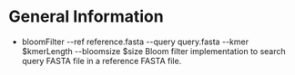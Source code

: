 # General Information
* bloomFilter --ref reference.fasta --query query.fasta --kmer $kmerLength --bloomsize $size
Bloom filter implementation to search query FASTA file in a reference FASTA file.
